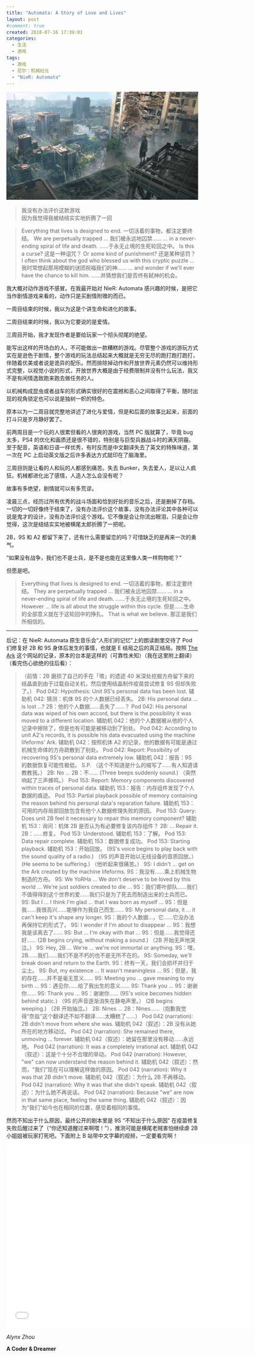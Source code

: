 ```yaml
---
title: "Automata: A Story of Love and Lives"
layout: post
#comment: true
created: 2018-07-16 17:39:01
categories:
  - 生活
  - 游戏
tags:
  - 游戏
  - 尼尔：机械纪元
  - "NieR: Automata"
---
```


![PS4 版 NieR: Automata 的启动图](./Automata.jpg "PS4 版 NieR: Automata 的启动图")

<blockquote class="center-quote">我没有办法评价这款游戏<br>因为我觉得我被结结实实地折腾了一回</blockquote>

<!--more-->

> Everything that lives is designed to end.
> 一切活着的事物，都注定要终结。
> We are perpetually trapped ...
> 我们被永远地囚禁……
> ... in a never-ending spiral of life and death.
> ……于永无止境的生死轮回之中。
> Is this a curse?
> 这是一种诅咒？
> Or some kind of punishment?
> 还是某种惩罚？
> I often think about the god who blessed us with this cryptic puzzle ...
> 我时常想起那用模糊的谜团祝福我们的神……
> ... and wonder if we'll ever have the chance to kill him.
> ……并猜想我们是否终有弑神的机会。

我大概对动作游戏不感冒。在我最开始对 NieR: Automata 感兴趣的时候，是把它当作剧情游戏来看的，动作只是买剧情附赠的而已。

一周目结束的时候，我以为这是个讲生命和进化的故事。

二周目结束的时候，我以为它要说的是爱情。

三周目开始，我才发现作者是要给玩家一个彻头彻尾的绝望。

能写出这样的开场白的人，不可能做出一款糟糕的游戏。尽管整个游戏的游玩方式实在是逊色于剧情，整个游戏的玩法总结起来大概就是无穷无尽的跑打跑打跑打，伴随着优美或者说是诡异的配乐。然而排除掉动作和开放世界元素仍然可以维持形式完整，以视觉小说的形式，开放世界大概是由于经费限制并没有什么玩法，我又不是有闲情逸致跑来跑去做任务的人。

以机械构成昆虫或者战车的形式确实很好的在震撼和恶心之间取得了平衡，随时出现的视角锁定也可以说是独树一帜的特色。

原本以为一二周目就完整地讲述了进化与爱情，但是和后面的故事比起来，前面的打斗只是岁月静好罢了。

前两周目是一个玩的人很累但看的人很爽的游戏，当然 PC 版就算了，毕竟 bug 太多，PS4 的优化和画质还是很不错的，特别是与巨型兵器战斗时的满天阴霾。至于配音，英语和日语一样优秀，有时反而是中文翻译失去了英文的特殊味道，第一次在 PC 上启动英文版之后许多表达方式就印在了脑海里。

三周目则是让看的人和玩的人都感到痛苦。失去 Bunker，失去爱人，足以让人疯狂。机械都进化出了感情，人造人怎么会没有呢？

故事有多绝望，剧情就可以有多荒谬。

凌晨三点，经历过所有优秀的战斗场面和恰到好处的音乐之后，还是删掉了存档。一切的一切好像终于结束了，没有办法评价这个故事，没有办法评论其中各种可以说是鬼才的设计，没有办法评价这个游戏。它不像是会让你流出眼泪，只是会让你觉得，这次是结结实实地被横尾太郎折腾了一把呢。

2B，9S 和 A2 都留下来了，还有什么需要留恋的吗？可惜缺乏的是再来一次的勇气。

“如果没有战争，我们也不是士兵，是不是也能在这里像人类一样购物呢？”

但愿是吧。

> Everything that lives is designed to end.
> 一切活着的事物，都注定要终结。
> They are perpetually trapped ...
> 我们被永远地囚禁……
> ... in a never-ending spiral of life and death.
> ……于永无止境的生死轮回之中。
> However ... life is all about the struggle within this cycle.
> 但是……生命的全部意义就在于这轮回中的挣扎。
> That is what we believe.
> 那正是我们所相信的。

--------

后记：在 NieR: Automata 原生音乐会“人形们的记忆”上的朗读剧里交待了 Pod 们修复好 2B 和 9S 身体后发生的事情，也就是 E 结局之后的真正结局。按照 [The Ark](https://theark.wiki/w/Farewell) 这个网站的记录，原本的台本是这样的（可靠性未知）（我在这里附上翻译）（看完伤心欲绝的往后看）：

> （前情：2B 磨损了自己的手在「塔」的遗迹 40 米深处挖掘方舟留下来的结晶直到由于过载自动关机，然后使用结晶制作疫苗尝试修复 9S 但却失败了。）
> Pod 042: Hypothesis: Unit 9S's personal data has been lost.
> 辅助机 042: 猜测：机体 9S 的个人数据已经丢失。
> 2B: His personal data ... is lost ...?
> 2B：他的个人数据……丢失了……？
> Pod 042: His personal data was wiped of his own accord, but there is the possibility it was moved to a different location.
> 辅助机 042：他的个人数据被从他的个人记录中擦除了，但是也有可能是被移动到了别处。
> Pod 042: According to unit A2's records, it is possible his data evacuated using the machine lifeforms' Ark.
> 辅助机 042：按照机体 A2 的记录，他的数据有可能是通过机械生命体的方舟疏散到了别处。
> Pod 042: Report: Possibility of recovering 9S's personal data extremely low.
> 辅助机 042：报告：9S 的数据恢复可能性极低。
> S.P.
> （这个不知道是什么的缩写了……有人知道请教教我。）
> 2B: No ...
> 2B：不……
> (Three beeps suddenly sound.)
> （突然响起了三声蜂鸣。）
> Pod 153: Report: Memory components discovered within traces of personal data.
> 辅助机 153：报告：内存组件发现了个人数据的痕迹。
> Pod 153: Partial playback possible of memory containing the reason behind his personal data's reparation failure.
> 辅助机 153：可用的内存局部回放包含有他个人数据修理失败的原因。
> Pod 153: Query: Does unit 2B feel it necessary to repair this memory component?
> 辅助机 153：询问：机体 2B 是否认为有必要修复该内存组件？
> 2B: ... Repair it.
> 2B：……修复。
> Pod 153: Understood.
> 辅助机 153：了解。
> Pod 153: Data repair complete.
> 辅助机 153：数据修复成功。
> Pod 153: Starting playback.
> 辅助机 153：开始回放。
> (9S's voice begins to play back with the sound quality of a radio.)
> （9S 的声音开始以无线设备的音质回放。）
> (He seems to be suffering.)
> （他听起来很痛苦。）
> 9S: I didn't ... get on the Ark created by the machine lifeforms.
> 9S：我没有……乘上机械生物制造的方舟。
> 9S: We YoRHa ... We don't deserve to be loved by this world ... We're just soldiers created to die ...
> 9S：我们寄叶部队……我们不值得得到这个世界的爱……我们只是为了死去而制造出来的士兵而已。
> 9S: But I ... I think I'm glad ... that I was born as myself ...
> 9S：但是我……我很高兴……能够作为我自己而生……
> 9S: My personal data, it ... it can't keep it's shape any longer.
> 9S：我的个人数据…，它……它没办法再保持它的形式了。
> 9S: I wonder if I'm about to disappear ...
> 9S：我想我是该离去了……
> 9S: But ... I'm okay with that ...
> 9S：但是……我觉得还好……
> (2B begins crying, without making a sound.)
> （2B 开始无声地哭泣。）
> 9S: Hey, 2B ... We're ... we're not immortal or anything.
> 9S：嘿，2B……我们……我们不是不朽的也不是无所不在的。
> 9S: Someday, we'll break down and return to the Earth.
> 9S：终有一天，我们会损坏并归于尘土。
> 9S: But, my existence ... It wasn't meaningless ...
> 9S：但是，我的存在……并不是毫无意义……
> 9S: Meeting you ... gave meaning to my birth ...
> 9S：遇见你……给了我出生的意义……
> 9S: Thank you ...
> 9S：谢谢你……
> 9S: Thank you ...
> 9S：谢谢你……
> (9S's voice becomes hidden behind static.)
> （9S 的声音逐渐消失在静电声里。）
> (2B begins weeping.)
> （2B 开始抽泣。）
> 2B: Nines ...
> 2B：Nines……（抱歉我觉得“奈兹”这个翻译还不如不翻译……太糟糕了……）
> Pod 042 (narration): 2B didn't move from where she was.
> 辅助机 042（叙述）：2B 没有从她所在的地方移动过。
> Pod 042 (narration): She remained there, unmoving ... forever.
> 辅助机 042（叙述）：她留在那里没有移动……永远地。
> Pod 042 (narration): It was a completely irrational act.
> 辅助机 042（叙述）：这是个十分不合理的举动。
> Pod 042 (narration): However, "we" can now understand the reason behind it.
> 辅助机 042（叙述）：然而，“我们”现在可以理解这样做的原因。
> Pod 042 (narration): Why it was that 2B didn't move.
> 辅助机 042（叙述）：为什么 2B 不再移动。
> Pod 042 (narration): Why it was that she didn't speak.
> 辅助机 042（叙述）：为什么她不再说话。
> Pod 042 (narration): Because "we" are now in that same place, feeling the same thing.
> 辅助机 042（叙述）：因为“我们”如今也在相同的位置，感受着相同的事情。

然而不知出于什么原因，最终公开的剧本里是 9S “不知出于什么原因” 在疫苗修复失败后醒过来了（“你还知道醒过来啊喂！”），推测可能是横尾老贼害怕继续虐 2B 小姐姐被玩家打死吧。下面附上 B 站带中文字幕的视频，一定要看完啊！

<iframe src="//player.bilibili.com/player.html?aid=10344669&cid=17095298&page=1" scrolling="no" border="0" frameborder="no" framespacing="0" allowfullscreen="true" width="640" height="480"></iframe>

*Alynx Zhou*

**A Coder & Dreamer**
